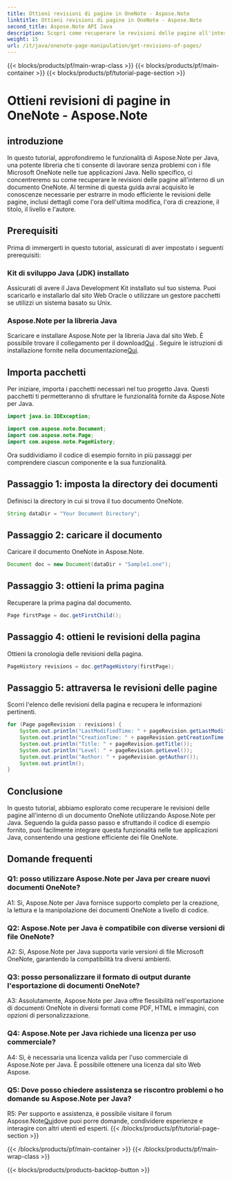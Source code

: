 ```yaml
---
title: Ottieni revisioni di pagine in OneNote - Aspose.Note
linktitle: Ottieni revisioni di pagine in OneNote - Aspose.Note
second_title: Aspose.Note API Java
description: Scopri come recuperare le revisioni delle pagine all'interno dei documenti OneNote utilizzando Aspose.Note Java. Integralo nelle tue app Java per una gestione efficiente dei documenti.
weight: 15
url: /it/java/onenote-page-manipulation/get-revisions-of-pages/
---
```


{{< blocks/products/pf/main-wrap-class >}}
{{< blocks/products/pf/main-container >}}
{{< blocks/products/pf/tutorial-page-section >}}

# Ottieni revisioni di pagine in OneNote - Aspose.Note

## introduzione

In questo tutorial, approfondiremo le funzionalità di Aspose.Note per Java, una potente libreria che ti consente di lavorare senza problemi con i file Microsoft OneNote nelle tue applicazioni Java. Nello specifico, ci concentreremo su come recuperare le revisioni delle pagine all'interno di un documento OneNote. Al termine di questa guida avrai acquisito le conoscenze necessarie per estrarre in modo efficiente le revisioni delle pagine, inclusi dettagli come l'ora dell'ultima modifica, l'ora di creazione, il titolo, il livello e l'autore.

## Prerequisiti

Prima di immergerti in questo tutorial, assicurati di aver impostato i seguenti prerequisiti:

### Kit di sviluppo Java (JDK) installato

Assicurati di avere il Java Development Kit installato sul tuo sistema. Puoi scaricarlo e installarlo dal sito Web Oracle o utilizzare un gestore pacchetti se utilizzi un sistema basato su Unix.

### Aspose.Note per la libreria Java

 Scaricare e installare Aspose.Note per la libreria Java dal sito Web. È possibile trovare il collegamento per il download[Qui](https://releases.aspose.com/note/java/) . Seguire le istruzioni di installazione fornite nella documentazione[Qui](https://reference.aspose.com/note/java/).

## Importa pacchetti

Per iniziare, importa i pacchetti necessari nel tuo progetto Java. Questi pacchetti ti permetteranno di sfruttare le funzionalità fornite da Aspose.Note per Java.

```java
import java.io.IOException;

import com.aspose.note.Document;
import com.aspose.note.Page;
import com.aspose.note.PageHistory;
```

Ora suddividiamo il codice di esempio fornito in più passaggi per comprendere ciascun componente e la sua funzionalità.

## Passaggio 1: imposta la directory dei documenti

Definisci la directory in cui si trova il tuo documento OneNote.

```java
String dataDir = "Your Document Directory";
```

## Passaggio 2: caricare il documento

Caricare il documento OneNote in Aspose.Note.

```java
Document doc = new Document(dataDir + "Sample1.one");
```

## Passaggio 3: ottieni la prima pagina

Recuperare la prima pagina dal documento.

```java
Page firstPage = doc.getFirstChild();
```

## Passaggio 4: ottieni le revisioni della pagina

Ottieni la cronologia delle revisioni della pagina.

```java
PageHistory revisions = doc.getPageHistory(firstPage);
```

## Passaggio 5: attraversa le revisioni delle pagine

Scorri l'elenco delle revisioni della pagina e recupera le informazioni pertinenti.

```java
for (Page pageRevision : revisions) {
    System.out.println("LastModifiedTime: " + pageRevision.getLastModifiedTime());
    System.out.println("CreationTime: " + pageRevision.getCreationTime());
    System.out.println("Title: " + pageRevision.getTitle());
    System.out.println("Level: " + pageRevision.getLevel());
    System.out.println("Author: " + pageRevision.getAuthor());
    System.out.println();
}
```

## Conclusione

In questo tutorial, abbiamo esplorato come recuperare le revisioni delle pagine all'interno di un documento OneNote utilizzando Aspose.Note per Java. Seguendo la guida passo passo e sfruttando il codice di esempio fornito, puoi facilmente integrare questa funzionalità nelle tue applicazioni Java, consentendo una gestione efficiente dei file OneNote.

## Domande frequenti

### Q1: posso utilizzare Aspose.Note per Java per creare nuovi documenti OneNote?

A1: Sì, Aspose.Note per Java fornisce supporto completo per la creazione, la lettura e la manipolazione dei documenti OneNote a livello di codice.

### Q2: Aspose.Note per Java è compatibile con diverse versioni di file OneNote?

A2: Sì, Aspose.Note per Java supporta varie versioni di file Microsoft OneNote, garantendo la compatibilità tra diversi ambienti.

### Q3: posso personalizzare il formato di output durante l'esportazione di documenti OneNote?

A3: Assolutamente, Aspose.Note per Java offre flessibilità nell'esportazione di documenti OneNote in diversi formati come PDF, HTML e immagini, con opzioni di personalizzazione.

### Q4: Aspose.Note per Java richiede una licenza per uso commerciale?

A4: Sì, è necessaria una licenza valida per l'uso commerciale di Aspose.Note per Java. È possibile ottenere una licenza dal sito Web Aspose.

### Q5: Dove posso chiedere assistenza se riscontro problemi o ho domande su Aspose.Note per Java?

 R5: Per supporto e assistenza, è possibile visitare il forum Aspose.Note[Qui](https://forum.aspose.com/c/note/28)dove puoi porre domande, condividere esperienze e interagire con altri utenti ed esperti.
{{< /blocks/products/pf/tutorial-page-section >}}

{{< /blocks/products/pf/main-container >}}
{{< /blocks/products/pf/main-wrap-class >}}

{{< blocks/products/products-backtop-button >}}
